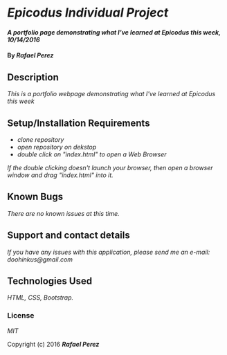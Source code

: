 # _Epicodus Individual Project_

#### _A portfolio page demonstrating what I've learned at Epicodus this week, 10/14/2016_

#### By _**Rafael Perez**_

## Description

_This is a portfolio webpage demonstrating what I've learned at Epicodus this week_

## Setup/Installation Requirements

* _clone repository_
* _open repository on dekstop_
* _double click on "index.html" to open a Web Browser_

_If the double clicking doesn't launch your browser, then open a browser window and drag "index.html" into it._

## Known Bugs

_There are no known issues at this time._

## Support and contact details

_If you have any issues with this application, please send me an e-mail: doohinkus@gmail.com_

## Technologies Used

_HTML, CSS, Bootstrap._

### License

*MIT*

Copyright (c) 2016 **_Rafael Perez_**

